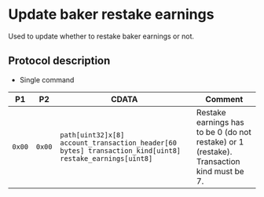 # Update baker restake earnings

Used to update whether to restake baker earnings or not.

## Protocol description

* Single command

| P1 | P2 | CDATA | Comment |
|--------|-----|-------------|----|
| `0x00` | `0x00` | `path[uint32]x[8] account_transaction_header[60 bytes] transaction_kind[uint8] restake_earnings[uint8]` | Restake earnings has to be 0 (do not restake) or 1 (restake). Transaction kind must be 7. |
